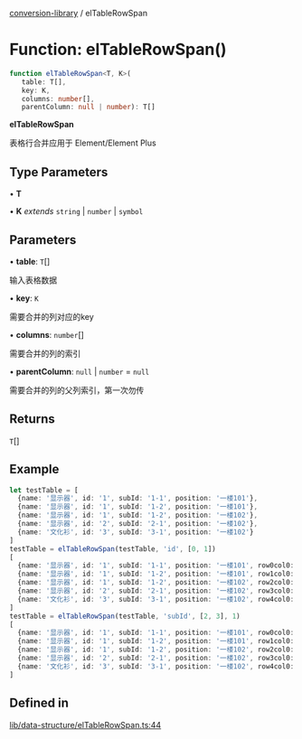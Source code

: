 [conversion-library](../globals.md) / elTableRowSpan

# Function: elTableRowSpan()

```ts
function elTableRowSpan<T, K>(
   table: T[], 
   key: K, 
   columns: number[], 
   parentColumn: null | number): T[]
```

**elTableRowSpan**

<Badge type="tip" text="version: v0.0.7+" />

表格行合并应用于 Element/Element Plus

## Type Parameters

• **T**

• **K** *extends* `string` \| `number` \| `symbol`

## Parameters

• **table**: `T`[]

输入表格数据

• **key**: `K`

需要合并的列对应的key

• **columns**: `number`[]

需要合并的列的索引

• **parentColumn**: `null` \| `number` = `null`

需要合并的列的父列索引，第一次勿传

## Returns

`T`[]

## Example

```ts
let testTable = [
  {name: '显示器', id: '1', subId: '1-1', position: '一楼101'},
  {name: '显示器', id: '1', subId: '1-2', position: '一楼101'},
  {name: '显示器', id: '1', subId: '1-2', position: '一楼102'},
  {name: '显示器', id: '2', subId: '2-1', position: '一楼102'},
  {name: '文化衫', id: '3', subId: '3-1', position: '一楼102'}
]
testTable = elTableRowSpan(testTable, 'id', [0, 1])
[
  {name: '显示器', id: '1', subId: '1-1', position: '一楼101', row0col0: [3, 1], row0col1: [3, 1]},
  {name: '显示器', id: '1', subId: '1-2', position: '一楼101', row1col0: [0, 0], row1col1: [0, 0]},
  {name: '显示器', id: '1', subId: '1-2', position: '一楼102', row2col0: [0, 0], row2col1: [0, 0]},
  {name: '显示器', id: '2', subId: '2-1', position: '一楼102', row3col0: [1, 1], row3col1: [1, 1]},
  {name: '文化衫', id: '3', subId: '3-1', position: '一楼102', row4col0: [1, 1], row4col1: [1, 1]}
]
testTable = elTableRowSpan(testTable, 'subId', [2, 3], 1)
[
  {name: '显示器', id: '1', subId: '1-1', position: '一楼101', row0col0: [3, 1], row0col1: [3, 1], row0col2: [1, 1], row0col3: [1, 1]},
  {name: '显示器', id: '1', subId: '1-2', position: '一楼101', row1col0: [0, 0], row1col1: [0, 0], row1col2: [2, 1], row1col3: [2, 1]},
  {name: '显示器', id: '1', subId: '1-2', position: '一楼102', row2col0: [0, 0], row2col1: [0, 0], row2col2: [0, 0], row2col3: [0, 0]},
  {name: '显示器', id: '2', subId: '2-1', position: '一楼102', row3col0: [1, 1], row3col1: [1, 1], row3col2: [1, 1], row3col3: [1, 1]},
  {name: '文化衫', id: '3', subId: '3-1', position: '一楼102', row4col0: [1, 1], row4col1: [1, 1], row4col2: [1, 1], row4col3: [1, 1]}
]
```

## Defined in

[lib/data-structure/elTableRowSpan.ts:44](https://github.com/fxss5201/conversion-library/blob/main/lib/data-structure/elTableRowSpan.ts#L44)
